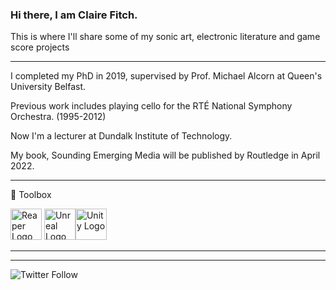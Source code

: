 ### Hi there, I am Claire Fitch. 

This is where I'll share some of my sonic art, electronic literature and game score projects


---


I completed my PhD in 2019, supervised by Prof. Michael Alcorn at Queen's University Belfast.

Previous work includes playing cello for the RTÉ National Symphony Orchestra. (1995-2012)



Now I'm a lecturer at Dundalk Institute of Technology.

My book, Sounding Emerging Media will be published by Routledge in April 2022. 



---

🧰 Toolbox

<img src="https://www.reaper.fm/v5img/logo.jpg" alt="Reaper Logo" width="50" height="50"/> <img src="https://cdn.worldvectorlogo.com/logos/unreal-1.svg" alt="Unreal Logo" width="50" height="50"/><img src="https://cdn.worldvectorlogo.com/logos/unity-69.svg" alt="Unity Logo" width="50" height="50"/>

---


---



![Twitter Follow](https://img.shields.io/twitter/follow/ambiencellist?style=social)
